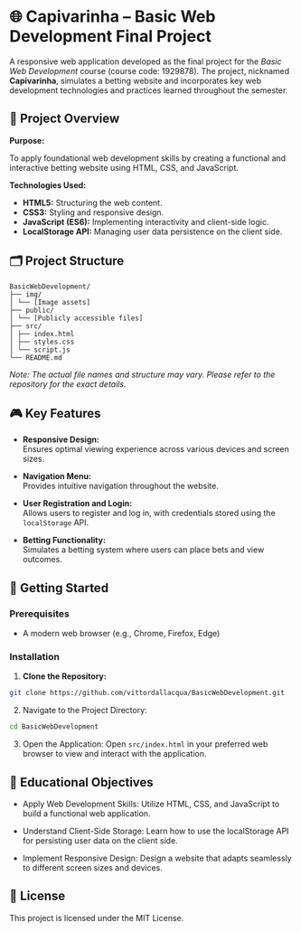 # 🌐 Capivarinha – Basic Web Development Final Project

A responsive web application developed as the final project for the *Basic Web Development* course (course code: 1929878). The project, nicknamed **Capivarinha**, simulates a betting website and incorporates key web development technologies and practices learned throughout the semester.

## 🧩 Project Overview

**Purpose:** 

To apply foundational web development skills by creating a functional and interactive betting website using HTML, CSS, and JavaScript.

**Technologies Used:**
- **HTML5:** Structuring the web content.
- **CSS3:** Styling and responsive design.
- **JavaScript (ES6):** Implementing interactivity and client-side logic.
- **LocalStorage API:** Managing user data persistence on the client side.

## 🗂️ Project Structure

```
BasicWebDevelopment/
├── img/
│ └── [Image assets]
├── public/
│ └── [Publicly accessible files]
├── src/
│ ├── index.html
│ ├── styles.css
│ └── script.js
└── README.md
```

*Note: The actual file names and structure may vary. Please refer to the repository for the exact details.*

## 🎮 Key Features

- **Responsive Design:**  
  Ensures optimal viewing experience across various devices and screen sizes.

- **Navigation Menu:**  
  Provides intuitive navigation throughout the website.

- **User Registration and Login:**  
  Allows users to register and log in, with credentials stored using the `localStorage` API.

- **Betting Functionality:**  
  Simulates a betting system where users can place bets and view outcomes.

## 🚀 Getting Started

### Prerequisites

- A modern web browser (e.g., Chrome, Firefox, Edge)

### Installation

1. **Clone the Repository:**
```bash
git clone https://github.com/vittordallacqua/BasicWebDevelopment.git
```
   
2. Navigate to the Project Directory:

```bash
cd BasicWebDevelopment
```

3. Open the Application:
Open ```src/index.html``` in your preferred web browser to view and interact with the application.

## 📌 Educational Objectives

- Apply Web Development Skills:
Utilize HTML, CSS, and JavaScript to build a functional web application.

- Understand Client-Side Storage:
Learn how to use the localStorage API for persisting user data on the client side.

- Implement Responsive Design:
Design a website that adapts seamlessly to different screen sizes and devices.

## 📎 License

This project is licensed under the MIT License.
